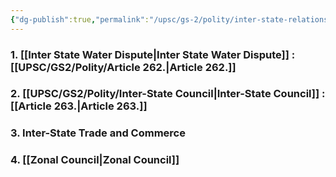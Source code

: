 ```yaml
---
{"dg-publish":true,"permalink":"/upsc/gs-2/polity/inter-state-relations/","dgHomeLink":true,"dgPassFrontmatter":false}
---
```



### 1. [[Inter State Water Dispute|Inter State Water Dispute]] : [[UPSC/GS2/Polity/Article 262.|Article 262.]]
### 2. [[UPSC/GS2/Polity/Inter-State Council|Inter-State Council]] : [[Article 263.|Article 263.]]
### 3.  Inter-State Trade and Commerce
### 4. [[Zonal Council|Zonal Council]]
